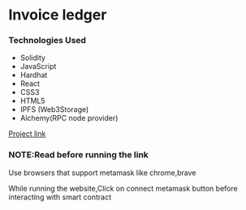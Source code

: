 <h1>Invoice ledger </h1>
<h3>Technologies Used</h3>
<ul>
<li>Solidity</li>
<li>JavaScript</li>
<li>Hardhat</li>
<li>React</li>
<li>CSS3</li>
<li>HTML5</li>
<li>IPFS (Web3Storage)</li>
<li>Alchemy(RPC node provider)</li>
</ul>

<a href="https://invoice-ledger-eth.netlify.app/">Project link</a>
<h3>NOTE:Read before running the link</h3>
<p>Use browsers that support metamask like chrome,brave </p>
<p>While running the website,Click on connect metamask button before interacting with smart contract</p>
